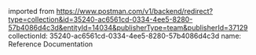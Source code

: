 imported from https://www.postman.com/v1/backend/redirect?type=collection&id=35240-ac6561cd-0334-4ee5-8280-57b4086d4c3d&entityId=14034&publisherType=team&publisherId=37129
collectionId: 35240-ac6561cd-0334-4ee5-8280-57b4086d4c3d
name: Reference Documentation